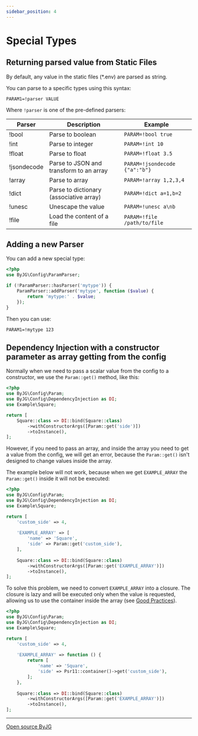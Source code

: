 ```yaml
---
sidebar_position: 4
---
```


# Special Types

## Returning parsed value from Static Files

By default, any value in the static files (*.env) are parsed as string. 

You can parse to a specific types using this syntax:

```text
PARAM1=!parser VALUE
```

Where `!parser` is one of the pre-defined parsers:

| Parser      | Description                             | Example                       |
|-------------|-----------------------------------------|-------------------------------|
| !bool       | Parse to boolean                        | `PARAM=!bool true`            |
| !int        | Parse to integer                        | `PARAM=!int 10`               |
| !float      | Parse to float                          | `PARAM=!float 3.5`            |
| !jsondecode | Parse to JSON and transform to an array | `PARAM=!jsondecode {"a":"b"}` |
| !array      | Parse to array                          | `PARAM=!array 1,2,3,4`        |
| !dict       | Parse to dictionary (associative array) | `PARAM=!dict a=1,b=2`         |
| !unesc      | Unescape the value                      | `PARAM=!unesc a\nb`           |
| !file       | Load the content of a file              | `PARAM=!file /path/to/file`   |

## Adding a new Parser

You can add a new special type:

```php
<?php
use ByJG\Config\ParamParser;

if (!ParamParser::hasParser('mytype')) {
    ParamParser::addParser('mytype', function ($value) {
        return 'mytype:' . $value;
    });
}
```

Then you can use:

```text
PARAM1=!mytype 123
```

## Dependency Injection with a constructor parameter as array getting from the config

Normally when we need to pass a scalar value from the config to a constructor, we use the `Param::get()` method, like this:

```php
<?php
use ByJG\Config\Param;
use ByJG\Config\DependencyInjection as DI;
use Example\Square;

return [
    Square::class => DI::bind(Square::class)
        ->withConstructorArgs([Param::get('side')])
        ->toInstance(),
];
```

However, if you need to pass an array, and inside the array you need to get a value from the config, we will get an error, 
because the `Param::get()` isn't designed to change values inside the array.

The example below will not work, because when we get `EXAMPLE_ARRAY` the `Param::get()` inside it will not be executed:

```php
<?php
use ByJG\Config\Param;
use ByJG\Config\DependencyInjection as DI;
use Example\Square;

return [
    'custom_side' => 4,
    
    'EXAMPLE_ARRAY' => [
        'name' => 'Square',
        'side' => Param::get('custom_side'),
    ],
    
    Square::class => DI::bind(Square::class)
        ->withConstructorArgs([Param::get('EXAMPLE_ARRAY')])
        ->toInstance(),
];
```

To solve this problem, we need to convert `EXAMPLE_ARRAY` into a closure. The closure is lazy 
and will be executed only when the value is requested, allowing us to use the container inside the array 
(see [Good Practices](good-practices.md)).

```php
<?php
use ByJG\Config\Param;
use ByJG\Config\DependencyInjection as DI;
use Example\Square;

return [
    'custom_side' => 4,
    
    'EXAMPLE_ARRAY' => function () {
        return [
            'name' => 'Square',
            'side' => Psr11::container()->get('custom_side'),
        ];
    },
    
    Square::class => DI::bind(Square::class)
        ->withConstructorArgs([Param::get('EXAMPLE_ARRAY')])
        ->toInstance(),
];
```

----
[Open source ByJG](http://opensource.byjg.com)

